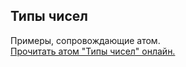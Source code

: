 ## Типы чисел

Примеры, сопровождающие атом.  
[Прочитать атом "Типы чисел" онлайн.](https://stepik.org/lesson/104309/step/1)